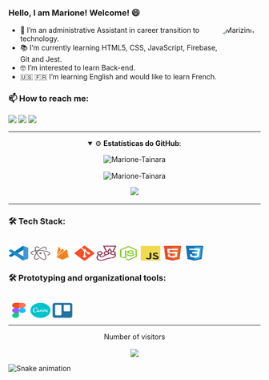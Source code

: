 ### Hello, I am Marione! Welcome!  :smile:
<img align="right" alt="Marizinha1" height="150" style="border-radius:50px;" src="https://i.pinimg.com/564x/be/22/32/be2232911ea8e8d56027d9eb9378a0ee.jpg"> 

- 🎯 I’m an administrative Assistant in career transition to technology.
- 📚 I’m currently learning HTML5, CSS, JavaScript, Firebase, Git and Jest.
- 🤓 I’m interested to learn Back-end.
- 🇺🇸 🇫🇷 I’m learning English and would like to learn French. 

###  📫 How to reach me:
<div>
    <a href = "mailto:mari.tainara@gmail.com"><img  aligh="center" src="https://img.shields.io/badge/-Gmail-%23333?style=for-the-badge&logo=gmail&logoColor=white" target="_blank"></a>
    <a href="https://www.linkedin.com/in/marione-tainara-da-sp/" target="_blank"><img  aligh="center" src="https://img.shields.io/badge/-LinkedIn-%230077B5?style=for-the-badge&logo=linkedin&logoColor=white" target="_blank"></a>
    <a href="https://t.me/marionepereira" target="_blank"><img src="https://img.shields.io/badge/Telegram-2CA5E0?style=for-the-badge&logo=telegram&logoColor=white"></a>
</div>



--------------------------------------------------

<div align="center">
 
<details open align="center">
  <summary>⚙ <b>Estatísticas do GitHub</b>: </summary>

<p align="center"><img align="center" src="https://github-readme-stats.vercel.app/api?username=Marione-Tainara&show_icons=true&locale=pt-br&theme=highcontrast" alt="Marione-Tainara" /></p>
<p align="center"><img align="center" src="https://github-readme-stats.vercel.app/api/top-langs?username=Marione-Tainara&show_icons=true&locale=pt-br&layout=compact&theme=highcontrast" alt="Marione-Tainara" width="495"/></p>

  <img width="500em" src="https://github-readme-streak-stats.herokuapp.com/?user=Marione-Tainara&include_all_commits=true&hide_border=true&theme=highcontrast"/><br>

</div>

----
### 🛠  Tech Stack:
<div><br>
 <img align="center"  alt="VScode" height="30" width="40" src="https://raw.githubusercontent.com/devicons/devicon/master/icons/vscode/vscode-original.svg">
<img align="center"  alt="atom" height="30" width="40" src="https://raw.githubusercontent.com/devicons/devicon/master/icons/atom/atom-original.svg">
<img align="center"  alt="firebase" height="30" width="40" src="https://raw.githubusercontent.com/devicons/devicon/master/icons/firebase/firebase-plain.svg">	
<img align="center"  alt="Git" height="30" width="40" src="https://raw.githubusercontent.com/devicons/devicon/master/icons/git/git-original.svg">
 <img align="center"  alt="Jest" height="30" width="40" src="https://raw.githubusercontent.com/devicons/devicon/master/icons/jest/jest-plain.svg">
<img align="center"  alt="nodejs" height="30" width="40" src="https://raw.githubusercontent.com/devicons/devicon/master/icons/nodejs/nodejs-original.svg">
  <img align="center"  alt="Js" height="30" width="40" src="https://raw.githubusercontent.com/devicons/devicon/master/icons/javascript/javascript-original.svg">
  <img align="center"  alt="HTML" height="30" width="40" src="https://raw.githubusercontent.com/devicons/devicon/master/icons/html5/html5-original.svg">
  <img align="center"  alt="CSS" height="30" width="40" src="https://raw.githubusercontent.com/devicons/devicon/master/icons/css3/css3-original.svg">  
</div>


 
### 🛠 Prototyping and organizational tools:
<div><br>
 <img align="center"  alt="Figma" height="30" width="40" src="https://raw.githubusercontent.com/devicons/devicon/master/icons/figma/figma-original.svg">
<img align="center"  alt="Canva" height="30" width="40" src="https://raw.githubusercontent.com/devicons/devicon/master/icons/canva/canva-original.svg">	
 <img align="center"  alt=trello" height="30" width="40" src="https://raw.githubusercontent.com/devicons/devicon/master/icons/trello/trello-plain.svg">
																		      
</div>
																		     
-----	
																		      
						
																		      
																		     
<div>
      <p align= "center">Number of visitors</p> 
     <p align="center"><img align="center" src="https://profile-counter.glitch.me/{Marione-Tainara}/count.svg"/></p> 
</div>
													      
													      
													      
													      
													      
 ![Snake animation](https://github.com/Marione-Tainara/Marione-Tainara/blob/output/github-contribution-grid-snake.svg)	
